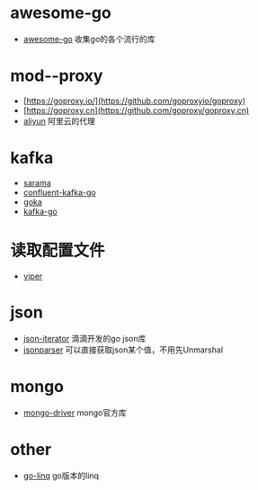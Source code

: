 
# awesome-go
 +  [awesome-go](https://github.com/fastcity/awesome-go)  收集go的各个流行的库

# mod--proxy
  + [https://goproxy.io/](https://github.com/goproxyio/goproxy) 
  + [https://goproxy.cn](https://github.com/goproxy/goproxy.cn)
  + [aliyun](https://mirrors.aliyun.com/goproxy/) 阿里云的代理

# kafka
  + [sarama](https://github.com/Shopify/sarama)
  + [confluent-kafka-go](https://github.com/confluentinc/confluent-kafka-go)
  + [goka](https://github.com/lovoo/goka)
  + [kafka-go](https://github.com/segmentio/kafka-go)
# 读取配置文件
  + [viper](https://github.com/spf13/viper)

# json 
  + [json-iterator](https://github.com/json-iterator/go) 滴滴开发的go json库
  + [jsonparser](https://github.com/buger/jsonparser) 可以直接获取json某个值，不用先Unmarshal

# mongo
  + [mongo-driver](https://github.com/mongodb/mongo-go-driver) mongo官方库


# other 
 + [go-linq](https://github.com/ahmetb/go-linq) go版本的linq